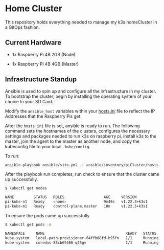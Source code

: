 # Home Cluster

This repository holds everything needed to manage my k3s homeCluster in a GitOps fashion.

## Current Hardware

* 1x Raspberry Pi 4B 2GB (Node)

* 1x Raspberry Pi 4B 4GB (Master)

## Infrastructure Standup

Ansible is used to spin up and configure all the infrastructure in my cluster. To bootstrap the cluster, begin by installing the operating system of your choice to your SD Card.

Modify the `ansible_host` variables within your [hosts.ini](ansible/inventory/piCluster/hosts.ini) file to reflect the IP Addresses that the Raspberry Pis get.

After the `hosts.ini` file is set, ansible is ready to run. The following command sets the hostnames of the clusters, configures the necessary settings and packages needed to run k3s on raspberry pi, install k3s to the master, join the agent to the master as another node, and copy the kubeconfig file to your local `.kube/config`.

To run:

```bash
ansible-playbook ansible/site.yml -i ansible/inventory/piCluster/hosts.ini
```

After the playbook run completes, run check to ensure that the cluster came up successfully.

```bash
$ kubectl get nodes

NAME         STATUS   ROLES                  AGE     VERSION
pi-kube-n1   Ready    <none>                 9m46s   v1.22.3+k3s1
pi-kube-m1   Ready    control-plane,master   10m     v1.22.3+k3s1
```

To ensure the pods came up successfully

```bash
$ kubectl get pods -A

NAMESPACE     NAME                                     READY   STATUS    RESTARTS   AGE
kube-system   local-path-provisioner-64ffb68fd-b95fn   1/1     Running   0          10m
kube-system   coredns-85cb69466-q45gv                  1/1     Running   0          10m
```
